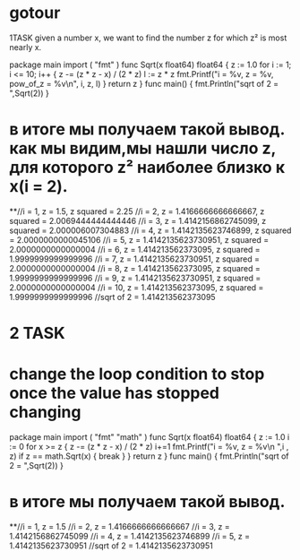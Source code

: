 # gotour
 1TASK
 given a number x, we want to find the number z for which z² is most nearly x.

package main
import (
    "fmt"
)
func Sqrt(x float64) float64 {
    z := 1.0
    for i := 1; i <= 10; i++ {
        z -= (z * z - x) / (2 * z)
		    l := z * z
        fmt.Printf("i = %v, z = %v, pow_of_z = %v\n", i, z, l)
    }
    return z
}
func main() {
    fmt.Println("sqrt of 2 = ",Sqrt(2))
}

# в итоге мы получаем такой вывод. как мы видим,мы нашли число z, для которого z² наиболее близко к x(i = 2).
**//i = 1, z = 1.5, z squared = 2.25
//i = 2, z = 1.4166666666666667, z squared = 2.0069444444444446
//i = 3, z = 1.4142156862745099, z squared = 2.000006007304883
//i = 4, z = 1.4142135623746899, z squared = 2.0000000000045106
//i = 5, z = 1.4142135623730951, z squared = 2.0000000000000004
//i = 6, z = 1.414213562373095, z squared = 1.9999999999999996
//i = 7, z = 1.4142135623730951, z squared = 2.0000000000000004
//i = 8, z = 1.414213562373095, z squared = 1.9999999999999996
//i = 9, z = 1.4142135623730951, z squared = 2.0000000000000004
//i = 10, z = 1.414213562373095, z squared = 1.9999999999999996
//sqrt of 2 =  1.414213562373095


# 2 TASK
# change the loop condition to stop once the value has stopped changing 

package main
import (
    "fmt"
	  "math"
)
func Sqrt(x float64) float64 {
    z := 1.0
   	i := 0
    for x >= z {
        z -= (z * z - x) / (2 * z)
		i+=1
        fmt.Printf("i = %v,  z = %v\n ",i , z)
		if z == math.Sqrt(x) {
			break
		}
    }
    return z
}
func main() {
    fmt.Println("sqrt of 2 = ",Sqrt(2))
}

# в итоге мы получаем такой вывод.
**//i = 1,  z = 1.5
 //i = 2,  z = 1.4166666666666667
 //i = 3,  z = 1.4142156862745099
 //i = 4,  z = 1.4142135623746899
 //i = 5,  z = 1.4142135623730951
 //sqrt of 2 =  1.4142135623730951
 
